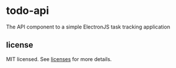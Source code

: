 # todo-api

The API component to a simple ElectronJS task tracking application

## license

MIT licensed. See [licenses](./licenses/) for more details.